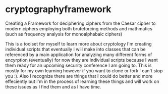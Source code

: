 # cryptographyframework
Creating a Framework for deciphering ciphers from the Caesar cipher to modern ciphers employing both bruteforcing methods and mathmatics (such as frequency analysis for monoalphabaic ciphers)

This is a toolset for myself to learn more about cryptology I'm creating individual scripts that eventually I will make into classes that can be referenced by a main application for analyzing many different forms of encyrption (eventually) for now they are individual scripts because I want them ready for an upcoming security conference I am going to. This is mostly for my own learning however if you want to clone or fork I can't stop you :). Also I recognize there are things that I could do better and more effeciently but I'm in the process of learning these things and will work on these issues as I find them and as I have time. 
